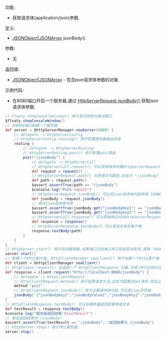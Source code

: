 功能:

+ 获取请求体(application/json)参数.

定义:

+ [JSONObject](/API/Json/JSONObject/README.md)|[JSONArray](/API/Json/JSONArray/README.md) jsonBody()

参数:

+ 无

返回值:

+ [JSONObject](/API/Json/JSONObject/README.md)|[JSONArray](/API/Json/JSONArray/README.md) -
  包含json请求体参数的对象.

示例代码:

+ 在8080端口开启一个服务器,通过
  [HttpServerRequest.jsonBody()](/API/Network/HttpServer/HttpServerRequest/README.md?id=jsonBody)
  获取json请求体参数.

```groovy
// Floaty.showConsoleWindow() 用于显示控制台悬浮窗口
$floaty.showConsoleWindow()
// 在8080端口新建一个服务器
def server = $httpServerManager.newServer(8080) {
    // delegate -> HttpServerConfig
    // HttpServerConfig.routing() 用于配置服务器路由信息
    routing {
        // delegate -> HttpServerRouting
        // HttpServerRouting.post() 用于配置post路由
        post("/jsonBody") {
            // delegate -> HttpServerCall
            // HttpServerCall.request() 可以获得请求对象HttpServerRequest
            def request = request()
            // HttpServerRequest.path() 可获得访问路径,此处为 "/jsonBody"
            def path = request.path()
            $assert.assertTrue(path == "/jsonBody")
            $console.log("Path->$path")
            // HttpServerRequest.jsonBody() 可以将json请求体内容转成 JSONObject|JSONArray
            def jsonBody = request.jsonBody()
            // 断言json请求体内容
            $assert.assertTrue(jsonBody.get("jsonBodyKey1") == "jsonBodyValue1", "jsonBodyKey1")
            $assert.assertTrue(jsonBody.get("jsonBodyKey2") == "jsonBodyValue2", "jsonBodyKey2")
            // HttpServerCall.response() 可以获取响应对应HttpServerResponse
            def response = response()
            // HttpServerResponse.textBody() 可以发送文本到客户端
            response.textBody(path)
        }
    }
}
// HttpServer.start() 用于启动服务器,如果端口已经被占用了则会启动失败,报错 "Address already in use"
server.start()
// 新建一个Http客户端, HttpClientManager.newClient() 用于创建一个Http客户端
def client = $httpClientManager.newClient()
// HttpClient.request() 会返回一个 HttpClientResponse 对象,封装了Http响应信息
def response = client.request("http://localhost:8080/jsonBody") {
    // delegate -> HttpClientRequest
    // HttpClientRequest.method() 用于配置请求方法,此处为配置为Get请求.除此之外,还有post,put,patch,delete,head,options等方法
    method "post"
    // HttpClientRequest.jsonBody() 用于设置请求体内容,可以是json字符串
    jsonBody('{"jsonBodyKey1":"jsonBodyValue1","jsonBodyKey2":"jsonBodyValue2"}')
}
// HttpClientResponse.textBody() 可以将服务器返回结果转成文本
def textResult = response.textBody()
$console.log("服务器返回结果:$textResult")
// 断言返回结果为"/jsonBody"
$assert.assertTrue(textResult == "/jsonBody", "返回结果为 /jsonBody")
// HttpServer.stop() 用于停止服务器.
server.stop()
```